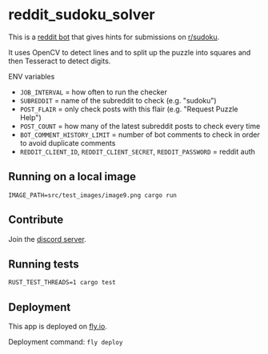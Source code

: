 # reddit_sudoku_solver

This is a [reddit bot](https://www.reddit.com/user/sudoku-solver-bot/) that gives hints for submissions on [r/sudoku](https://www.reddit.com/r/sudoku).

It uses OpenCV to detect lines and to split up the puzzle into squares and then Tesseract to detect digits.

ENV variables
* `JOB_INTERVAL` = how often to run the checker
* `SUBREDDIT` = name of the subreddit to check (e.g. "sudoku")
* `POST_FLAIR` = only check posts with this flair (e.g. "Request Puzzle Help")
* `POST_COUNT` = how many of the latest subreddit posts to check every time
* `BOT_COMMENT_HISTORY_LIMIT` = number of bot comments to check in order to avoid duplicate comments
* `REDDIT_CLIENT_ID`, `REDDIT_CLIENT_SECRET`, `REDDIT_PASSWORD` = reddit auth

## Running on a local image

`IMAGE_PATH=src/test_images/image9.png cargo run`

## Contribute

Join the [discord server](https://discord.gg/SGV8TQVSeT).

## Running tests

`RUST_TEST_THREADS=1 cargo test`

## Deployment

This app is deployed on [fly.io](https://fly.io/).

Deployment command: `fly deploy`
